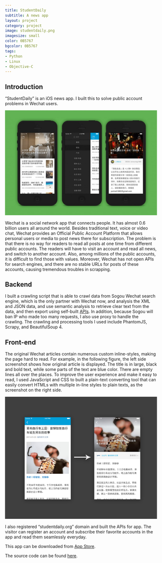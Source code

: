 ```yaml
---
title: StudentDaily
subtitle: A news app
layout: project
category: project
image: studentdaily.png
imagesize: small
color: 0B5767
bgcolor: 0B5767
tags:
- Python
- Linux
- Objective-C
---
```


## Introduction

“StudentDaily” is an iOS news app. I built this to solve public account problems in Wechat users.

![](/images/studentdaily.jpg)

Wechat is a social network app that connects people. It has almost 0.6 billion users all around the world. Besides traditional text, voice or video chat, Wechat provides an Official Public Account Platform that allows personal users or media to post news there for subscription. The problem is that there is no way for readers to read all posts at one time from different public accounts. The readers will have to visit an account and read all news, and switch to another account. Also, among millions of the public accounts, it is difficult to find those with values. Moreover, Wechat has not open APIs for search engines, and there are no stable URLs for posts of these accounts, causing tremendous troubles in scrapping.

## Backend

I built a crawling script that is able to crawl data from Sogou Wechat search engine, which is the only partner with Wechat now, and analysis the XML and JSON data, and use semantic analysis to retrieve clear text from the data, and then export using self-built [APIs][3]. In addition, because Sogou will ban IP who made too many requests, I also use proxy to handle the crawling. The crawling and processing tools I used include PhantomJS, Scrapy, and BeautifulSoup 4.

## Front-end

The original Wechat articles contain numerous custom inline-styles, making the page hard to read. For example, in the following figure, the left side screenshot shows how original article is displayed. The title is in large, black and bold text, while some parts of the text are blue color. There are empty lines all over the places. To improve the user experience and make it easy to read, I used JavaScript and CSS to built a plain-text converting tool that can easily convert HTMLs with multiple in-line styles to plain texts, as the screenshot on the right side.

![](/images/understand_uiwebview.jpg)

I also registered “studentdaily.org” domain and built the APIs for app. The visitor can register an account and subscribe their favorite accounts in the app and read them seamlessly everyday.

This app can be downloaded from [App Store][5].

The source code can be found [here][6].

[1]:http://www.wechat.com/en/
[2]:http://weixin.sogou.com/
[3]:http://studentdaily.org/api/post/list/?keyword=%E7%B2%BE%E9%80%89
[4]:http://studentdaily.org/
[5]:https://itunes.apple.com/us/app/xue-sheng-ri-bao-hui-ju-zui/id954164794?ls=1&mt=8
[6]:https://github.com/fuermosi777/studentdaily
